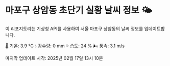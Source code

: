 
# 마포구 상암동 초단기 실황 날씨 정보 🌤️

이 리포지토리는 기상청 API를 사용하여 서울 마포구 상암동의 날씨 정보를 업데이트합니다. 

🌡️ 기온: 3.9 ℃
💧 강수량: 0 mm
💦 습도: 24 %
🌬️ 풍속: 3.1 m/s

마지막 업데이트 시각: 2025년 02월 17일 13시 10분    
